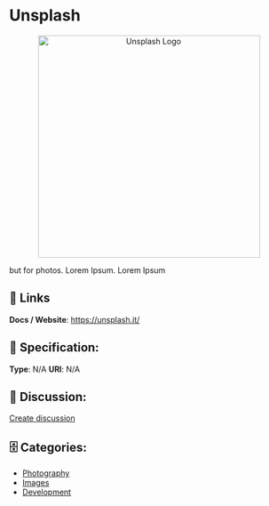 # Unsplash
<p align="center">
    <img width="400" src="https://raw.githubusercontent.com/apis-list/apis-list/main/apis/unsplash/logo_256x256.png" alt="Unsplash Logo"/>
</p>

but for photos.  Lorem Ipsum. Lorem Ipsum

##  🔗 Links
**Docs / Website**: https://unsplash.it/

## 🧬 Specification:
**Type**: N/A
**URI**: N/A

## 💬 Discussion:
[Create discussion](https://github.com/apis-list/apis-list/discussions/new)

## 🗄️ Categories:
- [Photography](https://github.com/apis-list/apis-list#photography)
- [Images](https://github.com/apis-list/apis-list#images)
- [Development](https://github.com/apis-list/apis-list#development)







